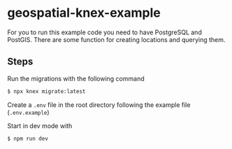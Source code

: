 # geospatial-knex-example

For you to run this example code you need to have PostgreSQL and PostGIS.
There are some function for creating locations and querying them.

## Steps

Run the migrations with the following command

```bash
$ npx knex migrate:latest
```

Create a `.env` file in the root directory following the example file (`.env.example`)

Start in dev mode with

```bash
$ npm run dev
```
